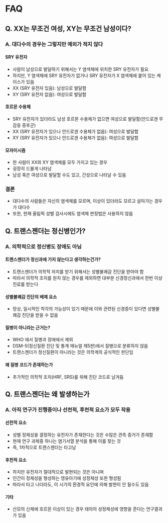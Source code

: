 # FAQ

## Q. XX는 무조건 여성, XY는 무조건 남성이다?
### A. 대다수의 경우는 그렇지만 예외가 적지 않다
#### SRY 유전자
- 사람이 남성으로 발달하기 위해서는 Y 염색체에 위치한 SRY 유전자가 필요
- 하지만, Y 염색체에 SRY 유전자가 없거나 SRY 유전자가 X 염색체에 붙어 있는 케이스가 있음
- XX (SRY 유전자 있음): 남성으로 발달함
- XY (SRY 유전자 없음): 여성으로 발달함

#### 호르몬 수용체
- SRY 유전자가 있더라도 남성 호르몬 수용체가 없으면 여성으로 발달함(안드로겐 무감응 증후군)
- XX (SRY 유전자가 있으나 안드로겐 수용체가 없음): 여성으로 발달함
- XY (SRY 유전자가 있으나 안드로겐 수용체가 없음): 여성으로 발달함

#### 모자이시즘
- 한 사람이 XX와 XY 염색체를 모두 가지고 있는 경우
- 굉장히 드물게 나타남
- 남성 혹은 여성으로 발달할 수도 있고, 간성으로 나타날 수 있음

### 결론
- 대다수의 사람들은 자신의 염색체를 모르며, 이상이 있더라도 모르고 살아가는 경우가 대다수
- 또한, 현재 올림픽 성별 검사시에도 염색체 판정법은 사용하지 않음

## Q. 트랜스젠더는 정신병인가?
### A. 의학적으로 정신병도 장애도 아님
#### 트랜스젠더가 정신과에 가지 않는다고 생각하는건가?
- 트랜스젠더가 의학적 처치를 받기 위해서는 성별불쾌감 진단을 받아야 함
- 따라서 의학적 조치를 원치 않는 경우를 제외하면 대부분 신경정신과에서 한번 이상 진료를 받는다

#### 성별불쾌감 진단의 배제 요소
- 망상, 일시적인 착각의 가능성이 있기 때문에 이와 관련된 신경증이 있다면 성별불쾌감 진단을 받을 수 없음

#### 질병이 아니라는 근거는?
- WHO 에서 질병과 장애에서 제외
- DSM-5(정신질환 진단 및 통계 메뉴얼 제5판)에서 질병으로 분류하지 않음
- 트랜스젠더가 정신질환이 아니라는 것은 의학계의 공식적인 판단임

#### 왜 질병 코드가 존재하는가
- 추가적인 의학적 조치(HRF, SRS)를 위해 진단 코드로 남겨둠

## Q. 트랜스젠더는 왜 발생하는가
### A. 아직 연구가 진행중이나 선천적, 후천적 요소가 모두 작용
#### 선천적 요소
- 성별 정체성을 결정하는 유전자가 존재한다는 것은 수많은 관측 증거가 존재함
- 현재 연구 과제중 하나는 염기서열 분석을 통해 이를 찾는 것
- 즉, 1차적으로 트랜스젠더는 타고남

#### 후천적 요소
- 하지만 유전자가 절대적으로 발현되는 것은 아니며
- 인간이 정체성을 형성하는 영유아기에 성정체성 또한 형성됨
- 따라서 타고 나더라도, 이 시기의 환경적 요인에 의해 발현이 안 될수도 있음

#### 기타
- 산모의 신체에 호르몬 이상이 있는 경우 태아의 성정체성에 영향을 준다는 연구결과가 있음
